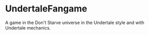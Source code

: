 # UndertaleFangame
A game in the Don't Starve universe in the Undertale style and with Undertale mechanics.
